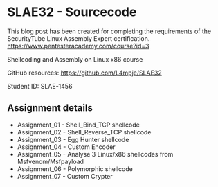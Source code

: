 # SLAE32 - Sourcecode
This blog post has been created for completing the requirements of the SecurityTube Linux Assembly Expert certification. 
https://www.pentesteracademy.com/course?id=3

Shellcoding and Assembly on Linux x86 course

GitHub resources: https://github.com/L4mpje/SLAE32

Student ID: SLAE-1456

## Assignment details
- Assignment_01 - Shell_Bind_TCP shellcode 
- Assignment_02 - Shell_Reverse_TCP shellcode
- Assignment_03 - Egg Hunter shellcode
- Assignment_04 - Custom Encoder
- Assignment_05 - Analyse 3 Linux/x86 shellcodes from Msfvenom/Msfpayload
- Assignment_06 - Polymorphic shellcode
- Assignment_07 - Custom Crypter

